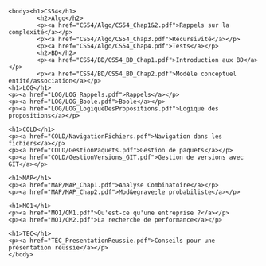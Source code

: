 <!DOCTYPE html>
<html lang=fr>
    <head><title>Fiches 1A TN</title>
    <style> p{font-family: -apple-system, BlinkMacSystemFont, 'Segoe UI', Roboto, Oxygen, Ubuntu, Cantarell, 'Open Sans', 'Helvetica Neue', sans-serif;}</style>
    <style> h1{font-family: -apple-system, BlinkMacSystemFont, 'Segoe UI', Roboto, Oxygen, Ubuntu, Cantarell, 'Open Sans', 'Helvetica Neue', sans-serif;}</style>
    <style> h2{font-family: -apple-system, BlinkMacSystemFont, 'Segoe UI', Roboto, Oxygen, Ubuntu, Cantarell, 'Open Sans', 'Helvetica Neue', sans-serif;}</style>
    <style>h2{padding-left: 35px};</style>
    </head>


    <body><h1>CS54</h1>
            <h2>Algo</h2>
            <p><a href="CS54/Algo/CS54_Chap1&2.pdf">Rappels sur la complexité</a></p>
            <p><a href="CS54/Algo/CS54_Chap3.pdf">Récursivité</a></p>
            <p><a href="CS54/Algo/CS54_Chap4.pdf">Tests</a></p>
            <h2>BD</h2>
            <p><a href="CS54/BD/CS54_BD_Chap1.pdf">Introduction aux BD</a></p>
            <p><a href="CS54/BD/CS54_BD_Chap2.pdf">Modèle conceptuel entité/association</a></p>
    <h1>LOG</h1>
    <p><a href="LOG/LOG_Rappels.pdf">Rappels</a></p>
    <p><a href="LOG/LOG_Boole.pdf">Boole</a></p>
    <p><a href="LOG/LOG_LogiqueDesPropositions.pdf">Logique des propositions</a></p>

    <h1>COLD</h1>
    <p><a href="COLD/NavigationFichiers.pdf">Navigation dans les fichiers</a></p>
    <p><a href="COLD/GestionPaquets.pdf">Gestion de paquets</a></p>
    <p><a href="COLD/GestionVersions_GIT.pdf">Gestion de versions avec GIT</a></p>

    <h1>MAP</h1>
    <p><a href="MAP/MAP_Chap1.pdf">Analyse Combinatoire</a></p>
    <p><a href="MAP/MAP_Chap2.pdf">Mod&egrave;le probabiliste</a></p>

    <h1>MO1</h1>
    <p><a href="MO1/CM1.pdf">Qu'est-ce qu'une entreprise ?</a></p>
    <p><a href="MO1/CM2.pdf">La recherche de performance</a></p>

    <h1>TEC</h1>
    <p><a href="TEC_PresentationReussie.pdf">Conseils pour une présentation réussie</a></p>
    </body>
</html>
